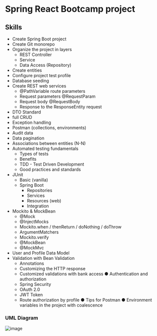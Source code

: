 # Spring React Bootcamp project

## Skills

- Create Spring Boot project
- Create Git monorepo
- Organize the project in layers
  - REST Controller
  - Service
  - Data Access (Repository)
- Create entities
- Configure project test profile
- Database seeding
- Create REST web services
  - @PathVariable route parameters
  - Request parameters @RequestParam
  - Request body @RequestBody
  - Response to the ResponseEntity<T> request
- DTO Standard
- full CRUD
- Exception handling
- Postman (collections, environments)
- Audit data
- Data pagination
- Associations between entities (N-N)
- Automated testing fundamentals
  - Types of tests
  - Benefits
  - TDD - Test Driven Development
  - Good practices and standards
- JUnit
  - Basic (vanilla)
  - Spring Boot
    - Repositories
    - Services
    - Resources (web)
    - Integration
- Mockito & MockBean
  - @Mock
  - @InjectMocks
  - Mockito.when / thenReturn / doNothing / doThrow
  - ArgumentMatchers
  - Mockito.verify
  - @MockBean
  - @MockMvc
- User and Profile Data Model
- Validation with Bean Validation
  - Annotations
  - Customizing the HTTP response
  - Customized validations with bank access
● Authentication and authorization
  - Spring Security
  - OAuth 2.0
  - JWT Token
  - Route authorization by profile
● Tips for Postman
● Environment variables in the project with coalescence

### UML Diagram
![image](https://user-images.githubusercontent.com/95655712/184515609-4855c6f3-0e5c-457f-8ff7-40c4edd144c3.png)
